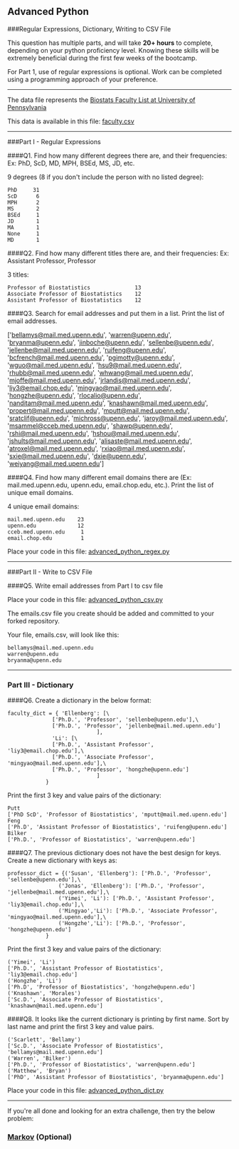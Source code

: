 ## Advanced Python

###Regular Expressions, Dictionary, Writing to CSV File

This question has multiple parts, and will take **20+ hours** to complete, depending on your python proficiency level.  Knowing these skills will be extremely beneficial during the first few weeks of the bootcamp.

For Part 1, use of regular expressions is optional.  Work can be completed using a programming approach of your preference.

---

The data file represents the [Biostats Faculty List at University of Pennsylvania](http://www.med.upenn.edu/cceb/biostat/faculty.shtml)

This data is available in this file:  [faculty.csv](python/faculty.csv)

---

###Part I - Regular Expressions


####Q1. Find how many different degrees there are, and their frequencies: Ex:  PhD, ScD, MD, MPH, BSEd, MS, JD, etc.

9 degrees (8 if you don't include the person with no listed degree):

```
PhD     31
ScD      6
MPH      2
MS       2
BSEd     1
JD       1
MA       1
None     1
MD       1
```

####Q2. Find how many different titles there are, and their frequencies:  Ex:  Assistant Professor, Professor

3 titles:

```
Professor of Biostatistics              13
Associate Professor of Biostatistics    12
Assistant Professor of Biostatistics    12
```

####Q3. Search for email addresses and put them in a list.  Print the list of email addresses.

['bellamys@mail.med.upenn.edu', 'warren@upenn.edu', 'bryanma@upenn.edu', 'jinboche@upenn.edu', 'sellenbe@upenn.edu', 'jellenbe@mail.med.upenn.edu', 'ruifeng@upenn.edu', 'bcfrench@mail.med.upenn.edu', 'pgimotty@upenn.edu', 'wguo@mail.med.upenn.edu', 'hsu9@mail.med.upenn.edu', 'rhubb@mail.med.upenn.edu', 'whwang@mail.med.upenn.edu', 'mjoffe@mail.med.upenn.edu', 'jrlandis@mail.med.upenn.edu', 'liy3@email.chop.edu', 'mingyao@mail.med.upenn.edu', 'hongzhe@upenn.edu', 'rlocalio@upenn.edu', 'nanditam@mail.med.upenn.edu', 'knashawn@mail.med.upenn.edu', 'propert@mail.med.upenn.edu', 'mputt@mail.med.upenn.edu', 'sratclif@upenn.edu', 'michross@upenn.edu', 'jaroy@mail.med.upenn.edu', 'msammel@cceb.med.upenn.edu', 'shawp@upenn.edu', 'rshi@mail.med.upenn.edu', 'hshou@mail.med.upenn.edu', 'jshults@mail.med.upenn.edu', 'alisaste@mail.med.upenn.edu', 'atroxel@mail.med.upenn.edu', 'rxiao@mail.med.upenn.edu', 'sxie@mail.med.upenn.edu', 'dxie@upenn.edu', 'weiyang@mail.med.upenn.edu']


####Q4. Find how many different email domains there are (Ex:  mail.med.upenn.edu, upenn.edu, email.chop.edu, etc.).  Print the list of unique email domains.

4 unique email domains:

```
mail.med.upenn.edu    23
upenn.edu             12
cceb.med.upenn.edu     1
email.chop.edu         1
```

Place your code in this file: [advanced_python_regex.py](python/advanced_python_regex.py)

---

###Part II - Write to CSV File

####Q5.  Write email addresses from Part I to csv file

Place your code in this file: [advanced_python_csv.py](python/advanced_python_csv.py)

The emails.csv file you create should be added and committed to your forked repository.

Your file, emails.csv, will look like this:
```
bellamys@mail.med.upenn.edu
warren@upenn.edu
bryanma@upenn.edu
```

---

### Part III - Dictionary

####Q6.  Create a dictionary in the below format:
```
faculty_dict = { 'Ellenberg': [\
              ['Ph.D.', 'Professor', 'sellenbe@upenn.edu'],\
              ['Ph.D.', 'Professor', 'jellenbe@mail.med.upenn.edu']
                            ],
              'Li': [\
              ['Ph.D.', 'Assistant Professor', 'liy3@email.chop.edu'],\
              ['Ph.D.', 'Associate Professor', 'mingyao@mail.med.upenn.edu'],\
              ['Ph.D.', 'Professor', 'hongzhe@upenn.edu']
                            ]
            }
```
Print the first 3 key and value pairs of the dictionary:

```
Putt
['PhD ScD', 'Professor of Biostatistics', 'mputt@mail.med.upenn.edu']
Feng
['Ph.D', 'Assistant Professor of Biostatistics', 'ruifeng@upenn.edu']
Bilker
['Ph.D.', 'Professor of Biostatistics', 'warren@upenn.edu']
```

####Q7.  The previous dictionary does not have the best design for keys.  Create a new dictionary with keys as:

```
professor_dict = {('Susan', 'Ellenberg'): ['Ph.D.', 'Professor', 'sellenbe@upenn.edu'],\
                ('Jonas', 'Ellenberg'): ['Ph.D.', 'Professor', 'jellenbe@mail.med.upenn.edu'],\
                ('Yimei', 'Li'): ['Ph.D.', 'Assistant Professor', 'liy3@email.chop.edu'],\
                ('Mingyao','Li'): ['Ph.D.', 'Associate Professor', 'mingyao@mail.med.upenn.edu'],\
                ('Hongzhe','Li'): ['Ph.D.', 'Professor', 'hongzhe@upenn.edu']
            }
```

Print the first 3 key and value pairs of the dictionary:

```
('Yimei', 'Li')
['Ph.D.', 'Assistant Professor of Biostatistics', 'liy3@email.chop.edu']
('Hongzhe', 'Li')
['Ph.D', 'Professor of Biostatistics', 'hongzhe@upenn.edu']
('Knashawn', 'Morales')
['Sc.D.', 'Associate Professor of Biostatistics', 'knashawn@mail.med.upenn.edu']
```

####Q8.  It looks like the current dictionary is printing by first name.  Sort by last name and print the first 3 key and value pairs.

```
('Scarlett', 'Bellamy')
['Sc.D.', 'Associate Professor of Biostatistics', 'bellamys@mail.med.upenn.edu']
('Warren', 'Bilker')
['Ph.D.', 'Professor of Biostatistics', 'warren@upenn.edu']
('Matthew', 'Bryan')
['PhD', 'Assistant Professor of Biostatistics', 'bryanma@upenn.edu']
```

Place your code in this file: [advanced_python_dict.py](python/advanced_python_dict.py)

---

If you're all done and looking for an extra challenge, then try the below problem:

### [Markov](python/markov.py) (Optional)

